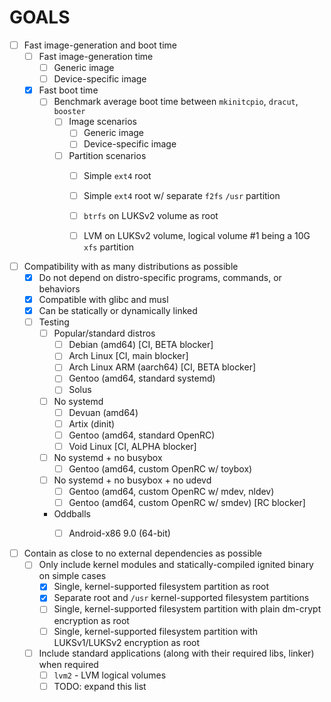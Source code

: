 # GOALS
- [ ] Fast image-generation and boot time
  - [ ] Fast image-generation time
    - [ ] Generic image
    - [ ] Device-specific image
  - [X] Fast boot time
    - [ ] Benchmark average boot time between `mkinitcpio`, `dracut`, `booster`
      - [ ] Image scenarios
        - [ ] Generic image
        - [ ] Device-specific image
      - [ ] Partition scenarios
        - [ ] Simple `ext4` root
        - [ ] Simple `ext4` root w/ separate `f2fs` `/usr` partition
        - [ ] `btrfs` on LUKSv2 volume as root
        - [ ] LVM on LUKSv2 volume, logical volume #1 being a 10G `xfs` partition


- [ ] Compatibility with as many distributions as possible
  - [X] Do not depend on distro-specific programs, commands, or behaviors
  - [X] Compatible with glibc and musl
  - [X] Can be statically or dynamically linked
  - [ ] Testing
    - [ ] Popular/standard distros
      - [ ] Debian (amd64) [CI, BETA blocker]
      - [ ] Arch Linux [CI, main blocker]
      - [ ] Arch Linux ARM (aarch64) [CI, BETA blocker]
      - [ ] Gentoo (amd64, standard systemd)
      - [ ] Solus
    - [ ] No systemd
      - [ ] Devuan (amd64)
      - [ ] Artix (dinit)
      - [ ] Gentoo (amd64, standard OpenRC)
      - [ ] Void Linux [CI, ALPHA blocker]
    - [ ] No systemd + no busybox
      - [ ] Gentoo (amd64, custom OpenRC w/ toybox)
    - [ ] No systemd + no busybox + no udevd
      - [ ] Gentoo (amd64, custom OpenRC w/ mdev, nldev)
      - [ ] Gentoo (amd64, custom OpenRC w/ smdev) [RC blocker]
    - Oddballs
      - [ ] Android-x86 9.0 (64-bit)


- [ ] Contain as close to no external dependencies as possible
  - [ ] Only include kernel modules and statically-compiled ignited binary on simple cases
    - [X] Single, kernel-supported filesystem partition as root
    - [X] Separate root and `/usr` kernel-supported filesystem partitions
    - [ ] Single, kernel-supported filesystem partition with plain dm-crypt encryption as root
    - [ ] Single, kernel-supported filesystem partition with LUKSv1/LUKSv2 encryption as root
  - [ ] Include standard applications (along with their required libs, linker) when required
    - [ ] `lvm2` - LVM logical volumes
    - [ ] TODO: expand this list
